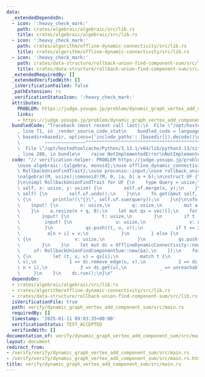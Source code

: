 ```yaml
---
data:
  _extendedDependsOn:
  - icon: ':heavy_check_mark:'
    path: crates/algebraic/algebraic/src/lib.rs
    title: crates/algebraic/algebraic/src/lib.rs
  - icon: ':heavy_check_mark:'
    path: crates/algorithm/offline-dynamic-connectivity/src/lib.rs
    title: crates/algorithm/offline-dynamic-connectivity/src/lib.rs
  - icon: ':heavy_check_mark:'
    path: crates/data-structure/rollback-union-find-component-sum/src/lib.rs
    title: crates/data-structure/rollback-union-find-component-sum/src/lib.rs
  _extendedRequiredBy: []
  _extendedVerifiedWith: []
  _isVerificationFailed: false
  _pathExtension: rs
  _verificationStatusIcon: ':heavy_check_mark:'
  attributes:
    PROBLEM: https://judge.yosupo.jp/problem/dynamic_graph_vertex_add_component_sum
    links:
    - https://judge.yosupo.jp/problem/dynamic_graph_vertex_add_component_sum
  bundledCode: "Traceback (most recent call last):\n  File \"/opt/hostedtoolcache/Python/3.13.1/x64/lib/python3.13/site-packages/onlinejudge_verify/documentation/build.py\"\
    , line 71, in _render_source_code_stat\n    bundled_code = language.bundle(stat.path,\
    \ basedir=basedir, options={'include_paths': [basedir]}).decode()\n          \
    \         ~~~~~~~~~~~~~~~^^^^^^^^^^^^^^^^^^^^^^^^^^^^^^^^^^^^^^^^^^^^^^^^^^^^^^^^^^^^^^^^^^\n\
    \  File \"/opt/hostedtoolcache/Python/3.13.1/x64/lib/python3.13/site-packages/onlinejudge_verify/languages/rust.py\"\
    , line 288, in bundle\n    raise NotImplementedError\nNotImplementedError\n"
  code: "// verification-helper: PROBLEM https://judge.yosupo.jp/problem/dynamic_graph_vertex_add_component_sum\n\
    \nuse algebraic::{algebra, monoid};\nuse offline_dynamic_connectivity::{OfflineDynamicConnectivity,\
    \ RollbackUnionFindTrait};\nuse proconio::input;\nuse rollback_union_find_component_sum::RollbackUnionFindComponentSum;\n\
    \nalgebra!(M, usize);\nmonoid!(M, 0, |a, b| a + b);\n\nstruct UF {\n    uf: RollbackUnionFindComponentSum<M>,\n\
    }\n\nimpl RollbackUnionFindTrait for UF {\n    type Query = usize;\n\n    fn add_edge(&mut\
    \ self, x: usize, y: usize) {\n        self.uf.merge(x, y);\n    }\n\n    fn undo(&mut\
    \ self) {\n        self.uf.undo();\n    }\n\n    fn get(&mut self, query: Self::Query)\
    \ {\n        println!(\"{}\", self.uf.sum(query));\n    }\n}\n\nfn main() {\n\
    \    input! {\n        n: usize,\n        q: usize,\n        mut a: [usize; n],\n\
    \    }\n    a.resize(n + q, 0);\n    let mut qs = vec![];\n    for i in 0..q {\n\
    \        input! {\n            t: usize,\n        }\n        if t != 3 {\n   \
    \         input! {\n                u: usize,\n                v: usize,\n   \
    \         }\n            qs.push((t, u, v));\n            if t == 2 {\n      \
    \          a[n + i] = v;\n            }\n        } else {\n            input!\
    \ {\n                v: usize,\n            }\n            qs.push((t, v, 0));\n\
    \        }\n    }\n    let mut dc = OfflineDynamicConnectivity::new(UF {\n   \
    \     uf: RollbackUnionFindComponentSum::new(&a),\n    });\n    for i in 0..q\
    \ {\n        let (t, u, v) = qs[i];\n        match t {\n            0 => dc.add_edge(u,\
    \ v),\n            1 => dc.remove_edge(u, v),\n            2 => dc.add_edge(u,\
    \ n + i),\n            3 => dc.get(u),\n            _ => unreachable!(),\n   \
    \     }\n    }\n    dc.run();\n}\n"
  dependsOn:
  - crates/algebraic/algebraic/src/lib.rs
  - crates/algorithm/offline-dynamic-connectivity/src/lib.rs
  - crates/data-structure/rollback-union-find-component-sum/src/lib.rs
  isVerificationFile: true
  path: verify/dynamic_graph_vertex_add_component_sum/src/main.rs
  requiredBy: []
  timestamp: '2025-01-11 09:03:35+00:00'
  verificationStatus: TEST_ACCEPTED
  verifiedWith: []
documentation_of: verify/dynamic_graph_vertex_add_component_sum/src/main.rs
layout: document
redirect_from:
- /verify/verify/dynamic_graph_vertex_add_component_sum/src/main.rs
- /verify/verify/dynamic_graph_vertex_add_component_sum/src/main.rs.html
title: verify/dynamic_graph_vertex_add_component_sum/src/main.rs
---
```

